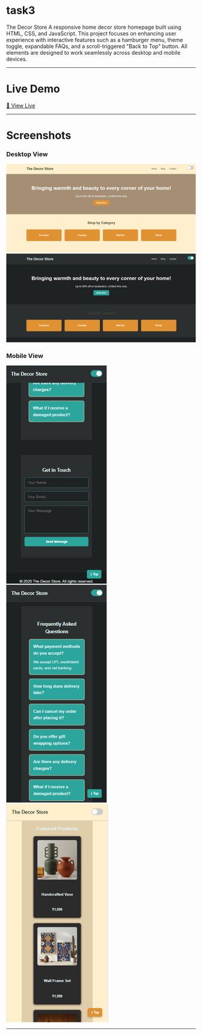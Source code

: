 # task3

The Decor Store 
A responsive home decor store homepage built using HTML, CSS, and JavaScript. This project focuses on enhancing user experience with interactive features such as a hamburger menu, theme toggle, expandable FAQs, and a scroll-triggered "Back to Top" button. All elements are designed to work seamlessly across desktop and mobile devices.

---

# Live Demo

[🔗 View Live](https://your-live-demo-link-here.com)

---

# Screenshots

### Desktop View

![Desktop Screenshot](images/ss1.png)
![Desktop Screenshot](images/ss2.png)

### Mobile View

![Mobile Screenshot](images/mob1.png)
![Mobile Screenshot](images/mob2.png)
![Mobile Screenshot](images/mob3.png)

---

